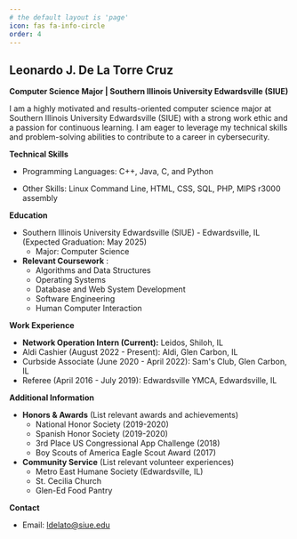 ```yaml
---
# the default layout is 'page'
icon: fas fa-info-circle
order: 4
---
```


<!-- > Add Markdown syntax content to file `_tabs/about.md`{: .filepath } and it will show up on this page.
{: .prompt-tip } -->

## Leonardo J. De La Torre Cruz

**Computer Science Major | Southern Illinois University Edwardsville (SIUE)**

I am a highly motivated and results-oriented computer science major at Southern Illinois University Edwardsville (SIUE) with a strong work ethic and a passion for continuous learning. I am eager to leverage my technical skills and problem-solving abilities to contribute to a career in cybersecurity.

**Technical Skills**

* Programming Languages: C++, Java, C, and Python
<!-- * Frameworks/Libraries: (List any frameworks or libraries you are familiar with) -->
* Other Skills: Linux Command Line, HTML, CSS, SQL, PHP, MIPS r3000 assembly 

**Education**

* Southern Illinois University Edwardsville (SIUE) - Edwardsville, IL (Expected Graduation: May 2025)
    * Major: Computer Science
* **Relevant Coursework** :
    * Algorithms and Data Structures
    * Operating Systems
    * Database and Web System Development
    * Software Engineering
    * Human Computer Interaction 

**Work Experience**

* **Network Operation Intern (Current):** Leidos, Shiloh, IL 
* Aldi Cashier (August 2022 - Present): Aldi, Glen Carbon, IL 
* Curbside Associate (June 2020 - April 2022): Sam's Club, Glen Carbon, IL 
* Referee (April 2016 - July 2019): Edwardsville YMCA, Edwardsville, IL

**Additional Information**

* **Honors & Awards** (List relevant awards and achievements)
    * National Honor Society (2019-2020)
    * Spanish Honor Society (2019-2020)
    * 3rd Place US Congressional App Challenge (2018) 
    * Boy Scouts of America Eagle Scout Award (2017)
* **Community Service** (List relevant volunteer experiences)
    * Metro East Humane Society (Edwardsville, IL)
    * St. Cecilia Church
    * Glen-Ed Food Pantry

**Contact**

* Email: ldelato@siue.edu
